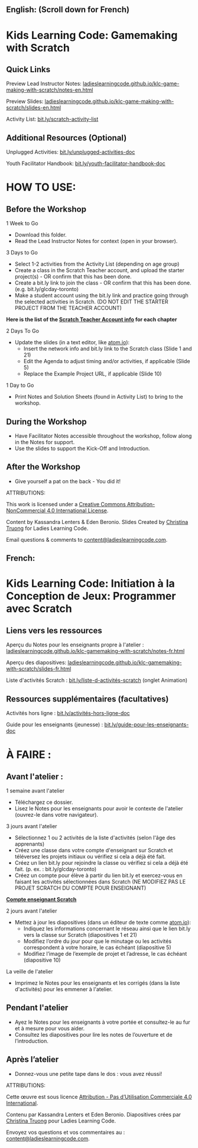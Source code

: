 ## English: (Scroll down for French)

# Kids Learning Code: Gamemaking with Scratch

## Quick Links

Preview Lead Instructor Notes: <a href="https://ladieslearningcode.github.io/klc-game-making-with-scratch/notes-en.html">ladieslearningcode.github.io/klc-game-making-with-scratch/notes-en.html</a>

Preview Slides: <a href="https://ladieslearningcode.github.io/klc-game-making-with-scratch/slides-en.html">ladieslearningcode.github.io/klc-game-making-with-scratch/slides-en.html</a>

Activity List: <a href="http://bit.ly/scratch-activity-list">bit.ly/scratch-activity-list</a>

## Additional Resources (Optional)

Unplugged Activities: <a href="http://bit.ly/unplugged-activities-doc">bit.ly/unplugged-activities-doc</a>

Youth Facilitator Handbook: <a href="http://bit.ly/youth-facilitator-handbook-doc">bit.ly/youth-facilitator-handbook-doc</a>


# HOW TO USE:
## Before the Workshop
1 Week to Go

* Download this folder.
* Read the Lead Instructor Notes for context (open in your browser).

3 Days to Go

* Select 1-2 activities from the Activity List (depending on age group)
* Create a class in the Scratch Teacher account, and upload the starter project(s) - OR confirm that this has been done.
* Create a bit.ly link to join the class - OR confirm that this has been done. (e.g. bit.ly/glcday-toronto)
* Make a student account using the bit.ly link and practice going through the selected activities in Scratch. (DO NOT EDIT THE STARTER PROJECT FROM THE TEACHER ACCOUNT)

<strong>Here is the list of the <a href="https://docs.google.com/document/d/1eLUxo_fwtSpqbp5XuUpKyT_fDkXoHhWtVr02K-CTrwo/edit?usp=sharing">Scratch Teacher Account info</a> for each chapter </strong>

2 Days To Go

* Update the slides (in a text editor, like <a href="https://atom.io/">atom.io</a>):
    * Insert the network info and bit.ly link to the Scratch class (Slide 1 and 21)
    * Edit the Agenda to adjust timing and/or activities, if applicable (Slide 5)
    * Replace the Example Project URL, if applicable (Slide 10)

1 Day to Go

* Print Notes and Solution Sheets (found in Activity List) to bring to the workshop.

## During the Workshop
* Have Facilitator Notes accessible throughout the workshop, follow along in the Notes for support.
* Use the slides to support the Kick-Off and Introduction.

## After the Workshop
* Give yourself a pat on the back - You did it!


ATTRIBUTIONS:

This work is licensed under a <a rel="license" href="http://creativecommons.org/licenses/by-nc/4.0/">Creative Commons Attribution-NonCommercial 4.0 International License</a>.

Content by Kassandra Lenters & Eden Beronio. Slides Created by [Christina Truong](http://twitter.com/christinatruong) for Ladies Learning Code.

Email questions & comments to <content@ladieslearningcode.com>.

## French:

# Kids Learning Code: Initiation à la Conception de Jeux: Programmer avec Scratch

## Liens vers les ressources

Aperçu du Notes pour les enseignants propre à l'atelier : <a href="https://ladieslearningcode.github.io/klc-gamemaking-with-scratch/notes-fr.html">ladieslearningcode.github.io/klc-gamemaking-with-scratch/notes-fr.html</a>

Aperçu des diapositives: <a href="https://ladieslearningcode.github.io/klc-gamemaking-with-scratch/slides-fr.html">ladieslearningcode.github.io/klc-gamemaking-with-scratch/slides-fr.html</a>

Liste d'activités Scratch : <a href="http://bit.ly/liste-d-activités-scratch">bit.ly/liste-d-activités-scratch</a> (onglet Animation)


## Ressources supplémentaires (facultatives)

Activités hors ligne : <a href="http://bit.ly/activités-hors-ligne-doc">bit.ly/activités-hors-ligne-doc</a>

Guide pour les enseignants (jeunesse) : <a href="http://bit.ly/guide-pour-les-enseignants-doc">bit.ly/guide-pour-les-enseignants-doc</a>


# À FAIRE :
## Avant l'atelier :
1 semaine avant l'atelier

* Téléchargez ce dossier.
* Lisez le Notes pour les enseignants pour avoir le contexte de l'atelier (ouvrez-le dans votre navigateur).

3 jours avant l'atelier

* Sélectionnez 1 ou 2 activités de la liste d'activités (selon l'âge des apprenants)
* Créez une classe dans votre compte d'enseignant sur Scratch et téléversez les projets initiaux ou vérifiez si cela a déjà été fait.
* Créez un lien bit.ly pour rejoindre la classe ou vérifiez si cela a déjà été fait. (p. ex. : bit.ly/glcday-toronto)
* Créez un compte pour élève à partir du lien bit.ly et exercez-vous en faisant les activités sélectionnées dans Scratch (NE MODIFIEZ PAS LE PROJET SCRATCH DU COMPTE POUR ENSEIGNANT)

<strong><a href="https://docs.google.com/document/d/1eLUxo_fwtSpqbp5XuUpKyT_fDkXoHhWtVr02K-CTrwo/edit?usp=sharing">Compte enseignant Scratch</a></strong>

2 jours avant l'atelier

* Mettez à jour les diapositives (dans un éditeur de texte comme <a href="https://atom.io/">atom.io</a>):
    * Indiquez les informations concernant le réseau ainsi que le lien bit.ly vers la classe sur Scratch (diapositives 1 et 21)
    * Modifiez l’ordre du jour pour que le minutage ou les activités correspondent à votre horaire, le cas échéant (diapositive 5)
    * Modifiez l’image de l’exemple de projet et l’adresse, le cas échéant (diapositive 10)

La veille de l'atelier
* Imprimez le Notes pour les enseignants et les corrigés (dans la liste d'activités) pour les emmener à l'atelier.


## Pendant l'atelier
* Ayez le Notes pour les enseignants à votre portée et consultez-le au fur et à mesure pour vous aider.
* Consultez les diapositives pour lire les notes de l’ouverture et de l’introduction.

## Après l’atelier
* Donnez-vous une petite tape dans le dos : vous avez réussi!


ATTRIBUTIONS:

Cette œuvre est sous licence <a rel="license" href="https://creativecommons.org/licenses/by-nc/4.0/deed.fr"> Attribution - Pas d’Utilisation Commerciale 4.0 International</a>.

Contenu par Kassandra Lenters et Eden Beronio. Diapositives crées par [Christina Truong](http://twitter.com/christinatruong) pour Ladies Learning Code.

Envoyez vos questions et vos commentaires au : <content@ladieslearningcode.com>.

